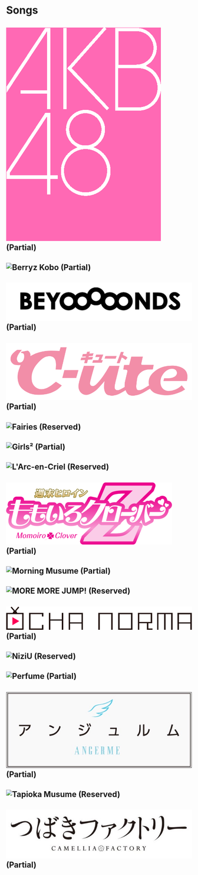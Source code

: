 # Songs
## ![AKB48](https://github.com/TG635-alt126xA/ExtendedMaster113/blob/main/AKB48_logo(pink).png) (Partial)
## ![Berryz Kobo](https://upload.wikimedia.org/wikipedia/fr/1/16/Logo_Berryz_Kobo.jpg) (Partial)
## ![BEYOOOOONDS](https://github.com/TG635-alt126xA/ExtendedMaster113/blob/main/BEYOOOOONDS-logotransparentneg.png) (Partial)
## ![C-ute](https://github.com/TG635-alt126xA/ExtendedMaster113/blob/main/Cute.svg) (Partial)
## ![Fairies](https://upload.wikimedia.org/wikipedia/commons/9/93/Fairies_logo.svg) (Reserved)
## ![Girls²](https://github.com/user-attachments/assets/1977b48e-b3af-4565-a8e1-76ccb2f0eb0f) (Partial)
## ![L'Arc-en-Criel](https://upload.wikimedia.org/wikipedia/commons/e/e7/L%27Arc-en-Ciel_logo_%282020%29.svg) (Reserved)
## ![Momoiro Clover Z](https://github.com/TG635-alt126xA/ExtendedMaster113/blob/main/Momoiro_Clover_Z_logo.png) (Partial)
## ![Morning Musume](https://upload.wikimedia.org/wikipedia/commons/e/ea/%E3%83%A2%E3%83%BC%E3%83%8B%E3%83%B3%E3%82%B0%E5%A8%98%E3%80%82%E5%B9%B4%E4%BB%A3%E7%84%A1%E3%81%97ver%E3%83%AD%E3%82%B4.jpg) (Partial)
## ![MORE MORE JUMP!](https://upload.wikimedia.org/wikipedia/commons/e/eb/MORE_MORE_JUMP%21_simplified_wordmark.svg) (Reserved)
## ![Nimazid Musume](https://github.com/TG635-alt126xA/ExtendedMaster113/blob/main/OCHANORMALogo2022.png) (Partial)
## ![NiziU](https://upload.wikimedia.org/wikipedia/commons/7/7e/Logo_of_NiziU.svg) (Reserved)
## ![Perfume](https://upload.wikimedia.org/wikipedia/commons/8/8e/Perfume_logo_vector.svg) (Partial)
## ![S/mileage](https://github.com/TG635-alt126xA/ExtendedMaster113/blob/main/ANGERMElogo-katakana.png) (Partial)
## ![Tapioka Musume](https://github.com/user-attachments/assets/89c24eba-94c2-4975-8922-a6894b1ae428) (Reserved)
## ![Tsubaki Factory](https://github.com/TG635-alt126xA/ExtendedMaster113/blob/main/%E3%81%A4%E3%81%B0%E3%81%8D%E3%83%95%E3%82%A1%E3%82%AF%E3%83%88%E3%83%AA%E3%83%BC%E3%83%AD%E3%82%B4.jpg) (Partial)
